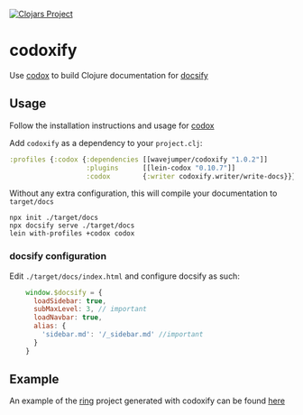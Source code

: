 [![Clojars Project](https://img.shields.io/clojars/v/wavejumper/codoxify.svg)](https://clojars.org/wavejumper/codoxify)

# codoxify

Use [codox](https://github.com/weavejester/codox) to build Clojure documentation for [docsify](https://github.com/docsifyjs/docsify)

## Usage

Follow the installation instructions and usage for [codox](https://github.com/weavejester/codox)

Add `codoxify` as a dependency to your `project.clj`:

```clojure
:profiles {:codox {:dependencies [[wavejumper/codoxify "1.0.2"]]
                   :plugins      [[lein-codox "0.10.7"]]
                   :codox        {:writer codoxify.writer/write-docs}}}
```

Without any extra configuration, this will compile your documentation to `target/docs`

```
npx init ./target/docs
npx docsify serve ./target/docs
lein with-profiles +codox codox
```

### docsify configuration

Edit `./target/docs/index.html` and configure docsify as such:

```javascript
    window.$docsify = {
      loadSidebar: true,
      subMaxLevel: 3, // important
      loadNavbar: true,
      alias: {
        'sidebar.md': '/_sidebar.md' //important
      }
    }
```

## Example

An example of the [ring](https://github.com/ring-clojure/ring) project generated with codoxify can be found [here](https://tscrowley.dev/codoxify/)
